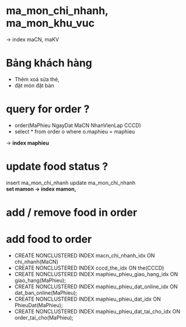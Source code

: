 
# ma_mon_chi_nhanh, ma_mon_khu_vuc
-> index maCN, maKV

# Bảng khách hàng  
- Thêm xoá sửa thẻ, 
- đặt món đặt bàn  

# query for order ? 
- order(MaPhieu NgayDat MaCN NhanVienLap CCCD)
- select * from order o where o.maphieu = maphieu 

-> **index maphieu**


# update food status ? 
insert ma_mon_chi_nhanh
update ma_mon_chi_nhanh  
**set mamon -> index mamon,**

# add / remove food in order 

# add food to order 

<BS>

- CREATE NONCLUSTERED INDEX macn_chi_nhanh_idx ON chi_nhanh(MaCN)
- CREATE NONCLUSTERED INDEX cccd_the_idx ON the(CCCD)
- CREATE NONCLUSTERED INDEX maphieu_phieu_giao_hang_idx ON giao_hang(MaPhieu); 
- CREATE NONCLUSTERED INDEX maphieu_phieu_dat_online_idx ON dat_ban_online(MaPhieu); 
- CREATE NONCLUSTERED INDEX maphieu_phieu_dat_idx ON PhieuDat(MaPhieu); 
- CREATE NONCLUSTERED INDEX maphieu_phieu_dat_tai_cho_idx ON order_tai_cho(MaPhieu); 
